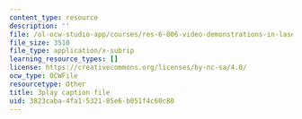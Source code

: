 ```yaml
---
content_type: resource
description: ''
file: /ol-ocw-studio-app/courses/res-6-006-video-demonstrations-in-lasers-and-optics-spring-2008/3823caba4fa1532185e6b051f4c60c80_9pD-NW8rsdI.vtt
file_size: 3510
file_type: application/x-subrip
learning_resource_types: []
license: https://creativecommons.org/licenses/by-nc-sa/4.0/
ocw_type: OCWFile
resourcetype: Other
title: 3play caption file
uid: 3823caba-4fa1-5321-85e6-b051f4c60c80
---
```

